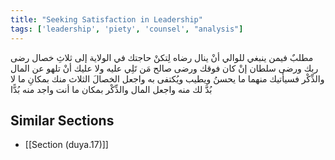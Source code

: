 ```yaml
---
title: "Seeking Satisfaction in Leadership"
tags: ['leadership', 'piety', 'counsel', "analysis"]
---
```


 مطلبٌ فيمن ينبغي للوالي أنْ ينال رضاه لِتكنْ حاجتك في الولاية إلى ثلاثِ خصال رضى ربك ورضى سلطان  إنْ كان فوقك  ورضى صالح مَن تَلِي عليه  ولا عليك أنْ تلهو عن المال والذِّكْر فسيأتيك منهما ما يحسنُ ويطيب ويُكتفى به  واجعل الخصالَ الثلاث منك بمكانِ ما لا بُدَّ لك منه واجعل المال والذِّكْر بمكان ما أنت واجد منه بُدًّا

## Similar Sections
- [[Section (duya.17)]]
